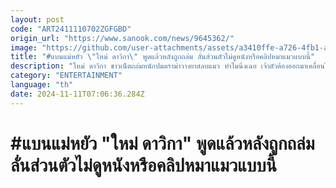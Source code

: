 ```yaml
---
layout: post
code: "ART2411110702ZGFGBD"
origin_url: "https://www.sanook.com/news/9645362/"
image: "https://github.com/user-attachments/assets/a3410ffe-a726-4fb1-a892-1a0b590e24b8"
title: "#แบนแม่หยัว \"ใหม่ ดาวิกา\" พูดแล้วหลังถูกถล่ม ลั่นส่วนตัวไม่ดูหนังหรือคลิปหมาแมวแบบนี้"
description: "ใหม่ ดาวิกา ชาวเน็ตถล่มหนักปมดราม่าวางยาสลบแมว ทำไมนิ่งเฉย เจ้าตัวต้องออกมาเคลื่อนไหวแล้ว "
category: "ENTERTAINMENT"
language: "th"
date: 2024-11-11T07:06:36.284Z
---
```


# #แบนแม่หยัว "ใหม่ ดาวิกา" พูดแล้วหลังถูกถล่ม ลั่นส่วนตัวไม่ดูหนังหรือคลิปหมาแมวแบบนี้